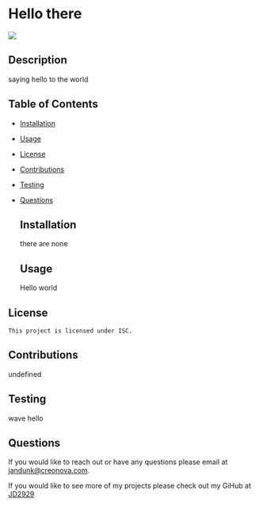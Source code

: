 # Hello there

  <img src="https://img.shields.io/badge/license-ISC-blue.svg">


  ## Description 
    
  saying hello to the world	 

  ## Table of Contents
* [Installation](#installation)
* [Usage](#usage)
* [License](#license)
* [Contributions](#contributions)
* [Testing](#testing)
* [Questions](#questions)
  
  ## Installation  
  
  there are none
  
  ## Usage
  
  Hello world 
  
## License
    
    
    This project is licensed under ISC.

  ## Contributions 
  
  undefined 
  
  ## Testing
  
  wave hello

  ## Questions

  If you would like to reach out or have any questions please email at [jandunk@creonova.com](mailto:jandunk@creonova.com).

  If you would like to see more of my projects please check out my GiHub at [JD2929](https://github.com/JD2929)
